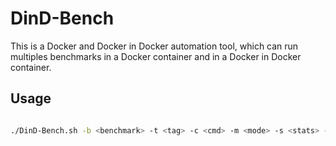 # DinD-Bench

This is a Docker and Docker in Docker automation tool, which can run multiples benchmarks in a Docker container and in a Docker in Docker container.

## Usage

```bash

./DinD-Bench.sh -b <benchmark> -t <tag> -c <cmd> -m <mode> -s <stats> -ne <n_exec> -ba <benchmark_args>

```
